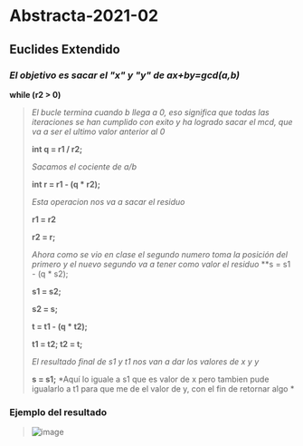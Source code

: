 # Abstracta-2021-02
## Euclides Extendido
### *El objetivo es sacar el "x" y "y" de ax+by=gcd(a,b)*
> 
 **while (r2 > 0)**
>
>*El bucle termina cuando b llega a 0, eso significa que todas las iteraciones se han cumplido con exito y ha logrado sacar el mcd, que va a ser el ultimo valor anterior al 0*
>
>**int q = r1 / r2;**
>
>*Sacamos el cociente de a/b*
>
>**int r = r1 - (q * r2);**
>
>*Esta operacion nos va a sacar el residuo*
>
>**r1 = r2**
>
>**r2 = r;**
>
>*Ahora como se vio en clase el segundo numero toma la posición del primero y el nuevo segundo va a tener como valor el residuo*
>	**s = s1 - (q * s2);
>
> **s1 = s2;**
>       
> **s2 = s;**
>
>	**t = t1 - (q * t2);**	
>	
>	**t1 = t2; t2 = t;**
>		
>*El resultado final de s1 y t1 nos van a dar los valores de x y y*
>
>**s = s1;**
>*Aquí lo iguale a s1 que es valor de x pero tambien pude igualarlo a t1 para que me de el valor de y, con el fin de retornar algo *
### Ejemplo del resultado
>
>![image](https://user-images.githubusercontent.com/54364033/135956506-ce9f78f2-2775-4046-980a-b5bbdf93a7e0.png)
